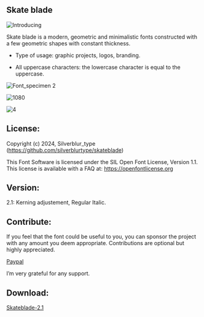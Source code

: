 ## Skate blade

![Introducing](https://github.com/silverblurtype/sb-skateblade/assets/163983174/7a5f50b4-9a57-47c7-a1c5-cbffb33785af)

Skate blade is a modern, geometric and minimalistic fonts constructed with a few geometric shapes with constant thickness.

- Type of usage: graphic projects, logos, branding.

- All uppercase characters: the lowercase character is equal to the uppercase.

![Font_specimen 2](https://github.com/silverblurtype/sb-skateblade/assets/163983174/fbda2617-bbdd-4b9f-8252-d13a70762ee7)

![1080](https://github.com/silverblurtype/sb-skateblade/assets/163983174/99892fbc-43f6-4146-b866-3d0329091dff)

![4](https://github.com/silverblurtype/sb-skateblade/assets/163983174/8c2afb63-b7bf-4815-ac1d-8e29ddfdc455)


## License:
Copyright (c) 2024, Silverblur_type (https://github.com/silverblurtype/skateblade)

This Font Software is licensed under the SIL Open Font License, Version 1.1. This license is available with a FAQ at:
https://openfontlicense.org

## Version:
2.1: Kerning adjustement, Regular Italic.

## Contribute:
If you feel that the font could be useful to you, you can sponsor the project with any amount you deem appropriate. Contributions are optional but highly appreciated.

[Paypal](https://www.paypal.com/paypalme/vlrntype)

I’m very grateful for any support.

## Download:

[Skateblade-2.1](https://github.com/silverblurtype/skateblade/releases/download/Font/Skateblade-2_1.zip)


